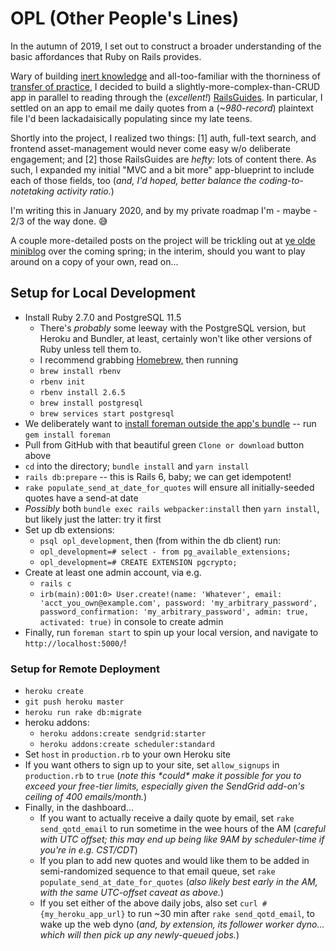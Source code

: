 # OPL (Other People's Lines)

In the autumn of 2019, I set out to construct a broader understanding of the basic affordances that Ruby on Rails provides. 

Wary of building [inert knowledge](https://en.wikipedia.org/wiki/Inert_knowledge) and all-too-familiar with the thorniness of [transfer of practice](https://en.wikipedia.org/wiki/Transfer_of_learning), I decided to build a slightly-more-complex-than-CRUD app in parallel to reading through the (_excellent!_) [RailsGuides](https://guides.rubyonrails.org/). In particular, I settled on an app to email me daily quotes from a (_~980-record_) plaintext file I'd been lackadaisically populating since my late teens.

Shortly into the project, I realized two things: [1] auth, full-text search, and frontend asset-management would never come easy w/o deliberate engagement; and [2] those RailsGuides are _hefty:_ lots of content there. As such, I expanded my initial "MVC and a bit more" app-blueprint to include each of those fields, too (_and, I'd hoped, better balance the coding-to-notetaking activity ratio._)

I'm writing this in January 2020, and by my private roadmap I'm - maybe - 2/3 of the way done. 😅

A couple more-detailed posts on the project will be trickling out at [ye olde miniblog](https://www.suss.world/) over the coming spring; in the interim, should you want to play around on a copy of your own, read on...

## Setup for Local Development
  - Install Ruby 2.7.0 and PostgreSQL 11.5
    - There's _probably_ some leeway with the PostgreSQL version, but Heroku and Bundler, at least, certainly won't like other versions of Ruby unless tell them to.
    - I recommend grabbing [Homebrew,](https://docs.brew.sh/Installation) then running
    - `brew install rbenv`
    - `rbenv init`
    - `rbenv install 2.6.5`
    - `brew install postgresql`
    - `brew services start postgresql`
  - We deliberately want to [install foreman outside the app's bundle](https://github.com/ddollar/foreman/wiki/Don't-Bundle-Foreman) -- run `gem install foreman`
  - Pull from GitHub with that beautiful green `Clone or download` button above
  - `cd` into the directory; `bundle install` and `yarn install`
  - `rails db:prepare` -- this is Rails 6, baby; we can get idempotent!
  - `rake populate_send_at_date_for_quotes` will ensure all initially-seeded quotes have a send-at date
  - _Possibly_ both `bundle exec rails webpacker:install` then `yarn install`, but likely just the latter: try it first
  - Set up db extensions:
    - `psql opl_development`, then (from within the db client) run:
    - `opl_development=# select - from pg_available_extensions;`
    - `opl_development=# CREATE EXTENSION pgcrypto;`
  - Create at least one admin account, via e.g. 
    - `rails c`
    - `irb(main):001:0> User.create!(name: 'Whatever', email: 'acct_you_own@example.com', password: 'my_arbitrary_password', password_confirmation: 'my_arbitrary_password', admin: true, activated: true)` in console to create admin
  - Finally, run `foreman start` to spin up your local version, and navigate to `http://localhost:5000/`!

### Setup for Remote Deployment
  - `heroku create`
  - `git push heroku master`
  - `heroku run rake db:migrate`
  - heroku addons:
    - `heroku addons:create sendgrid:starter`
    - `heroku addons:create scheduler:standard`
  - Set `host` in `production.rb` to your own Heroku site
  - If you want others to sign up to your site, set `allow_signups` in `production.rb` to `true` (_note this \*could\* make it possible for you to exceed your free-tier limits, especially given the SendGrid add-on's ceiling of 400 emails/month._)
  - Finally, in the dashboard... 
    - If you want to actually receive a daily quote by email, set `rake send_qotd_email` to run sometime in the wee hours of the AM (_careful with UTC offset; this may end up being like 9AM by scheduler-time if you're in e.g. CST/CDT_)
    - If you plan to add new quotes and would like them to be added in semi-randomized sequence to that email queue, set `rake populate_send_at_date_for_quotes` (_also likely best early in the AM, with the same UTC-offset caveat as above._)
    - If you set either of the above daily jobs, also set `curl #{my_heroku_app_url}` to run ~30 min after `rake send_qotd_email`, to wake up the web dyno (_and, by extension, its follower worker dyno... which will then pick up any newly-queued jobs._)
